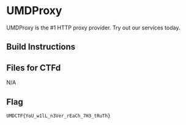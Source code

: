 # UMDProxy
UMDProxy is the #1 HTTP proxy provider. Try out our services today.

## Build Instructions

## Files for CTFd
N/A

## Flag

`UMDCTF{YoU_w1lL_n3Ver_rEaCh_7H3_tRuTh}`

